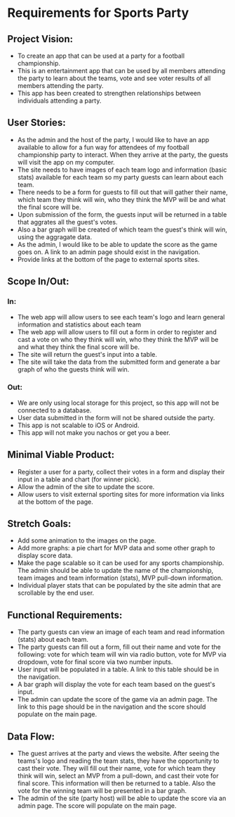 # Requirements for Sports Party

## Project Vision:
- To create an app that can be used at a party for a football championship.
- This is an entertainment app that can be used by all members attending the party to learn about the teams, vote and see voter results of all members attending the party.
- This app has been created to strengthen relationships between individuals attending a party.

## User Stories: 
- As the admin and the host of the party, I would like to have an app available to allow for a fun way for attendees of my football championship party to interact. When they arrive at the party, the guests will visit the app on my computer. 
- The site needs to have images of each team logo and information (basic stats) available for each team so my party guests can learn about each team.
- There needs to be a form for guests to fill out that will gather their name, which team they think will win, who they think the MVP will be and what the final score will be. 
- Upon submission of the form, the guests input will be returned in a table that aggrates all the guest's votes.
- Also a bar graph will be created of which team the guest's think will win, using the aggragate data.
- As the admin, I would like to be able to update the score as the game goes on. A link to an admin page should exist in the navigation.
- Provide links at the bottom of the page to external sports sites. 

## Scope In/Out:
### In:
- The web app will allow users to see each team's logo and learn general information and statistics about each team
- The web app will allow users to fill out a form in order to register and cast a vote on who they think will win, who they think the MVP will be and what they think the final score will be. 
- The site will return the guest's input into a table.
- The site will take the data from the submitted form and generate a bar graph of who the guests think will win.
### Out:
- We are only using local storage for this project, so this app will not be connected to a database.
- User data submitted in the form will not be shared outside the party.  
- This app is not scalable to iOS or Android.
- This app will not make you nachos or get you a beer. 

## Minimal Viable Product:
- Register a user for a party, collect their votes in a form and display their input in a table and chart (for winner pick). 
- Allow the admin of the site to update the score. 
- Allow users to visit external sporting sites for more information via links at the bottom of the page. 

## Stretch Goals: 
- Add some animation to the images on the page.
- Add more graphs: a pie chart for MVP data and some other graph to display score data.
- Make the page scalable so it can be used for any sports championship. The admin should be able to update the name of the championship, team images and team information (stats), MVP pull-down information. 
- Individual player stats that can be populated by the site admin that are scrollable by the end user.

## Functional Requirements: 
- The party guests can view an image of each team and read information (stats) about each team.
- The party guests can fill out a form, fill out their name and vote for the following: vote for which team will win via radio button, vote for MVP via dropdown, vote for final score via two number inputs. 
- User input will be populated in a table. A link to this table should be in the navigation. 
- A bar graph will display the vote for each team based on the guest's input.
- The admin can update the score of the game via an admin page. The link to this page should be in the navigation and the score should populate on the main page. 

## Data Flow:
- The guest arrives at the party and views the website. After seeing the teams's logo and reading the team stats, they have the opportunity to cast their vote. They will fill out their name, vote for which team they think will win, select an MVP from a pull-down, and cast their vote for final score. This information will then be returned to a table. Also the vote for the winning team will be presented in a bar graph. 
- The admin of the site (party host) will be able to update the score via an admin page. The score will populate on the main page. 